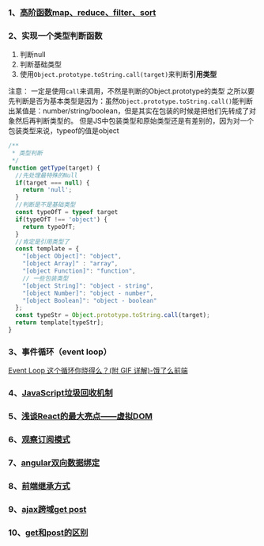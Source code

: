 ### 1、[高阶函数map、reduce、filter、sort](https://www.cnblogs.com/blogzxl/p/7017622.html)

### 2、实现一个类型判断函数

1. 判断null
2. 判断基础类型
3. 使用`Object.prototype.toString.call(target)`来判断**引用类型**

注意： 一定是使用`call`来调用，不然是判断的Object.prototype的类型
之所以要先判断是否为基本类型是因为：虽然`Object.prototype.toString.call()`能判断出某值是：number/string/boolean，但是其实在包装的时候是把他们先转成了对象然后再判断类型的。 但是JS中包装类型和原始类型还是有差别的，因为对一个包装类型来说，typeof的值是object

```javascript
/**
 * 类型判断
 */
function getType(target) {
  //先处理最特殊的Null
  if(target === null) {
    return 'null';
  }
  //判断是不是基础类型
  const typeOfT = typeof target
  if(typeOfT !== 'object') {
    return typeOfT;
  }
  //肯定是引用类型了
  const template = {
    "[object Object]": "object",
    "[object Array]" : "array",
    "[object Function]": "function",
    // 一些包装类型
    "[object String]": "object - string",
    "[object Number]": "object - number",
    "[object Boolean]": "object - boolean"
  };
  const typeStr = Object.prototype.toString.call(target);
  return template[typeStr];
}
```

### 3、事件循环（event loop）

[Event Loop 这个循环你晓得么？(附 GIF 详解)-饿了么前端](https://zhuanlan.zhihu.com/p/41543963)

### 4、[JavaScript垃圾回收机制](https://zhuanlan.zhihu.com/p/41543963)

### 5、[浅谈React的最大亮点——虚拟DOM](https://blog.csdn.net/zhouziyu2011/article/details/71171567)

### 6、[观察订阅模式](https://www.jianshu.com/p/9061b7da246a)

### 7、[angular双向数据绑定](https://blog.csdn.net/yiyan12/article/details/79616801)

### 8、[前端继承方式](https://www.cnblogs.com/greatluoluo/p/6273787.html)

### 9、[ajax跨域get post](https://blog.csdn.net/alokka/article/details/83060184)

### 10、[get和post的区别](https://www.cnblogs.com/logsharing/p/8448446.html)

